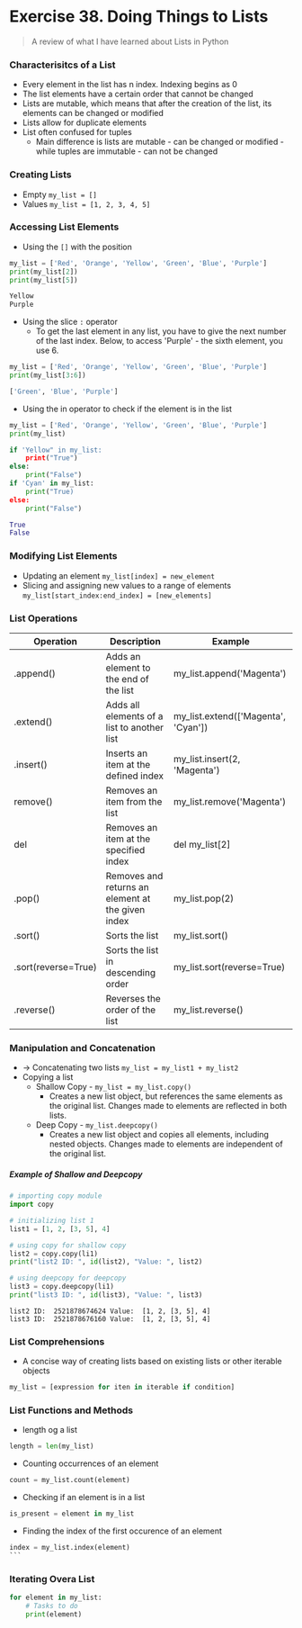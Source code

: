 # Exercise 38. Doing Things to Lists

> A review of what I have learned about Lists in Python

### Characterisitcs of a List

* Every element in the list has n index. Indexing begins as 0
* The list elements have a certain order that cannot be changed
* Lists are mutable, which means that after the creation of the list, its elements can be changed or modified
* Lists allow for duplicate elements
* List often confused for tuples
  * Main difference is lists are mutable - can be changed or modified - while tuples are immutable - can not be changed

### Creating Lists

* Empty `my_list = []`
* Values `my_list = [1, 2, 3, 4, 5]`

### Accessing List Elements

* Using the `[]` with the position

```python
my_list = ['Red', 'Orange', 'Yellow', 'Green', 'Blue', 'Purple']
print(my_list[2])
print(my_list[5])

Yellow
Purple
```

* Using the slice `:` operator
  * To get the last element in any list, you have to give the next number of the last index. Below, to access 'Purple' - the sixth element, you use 6.

```python
my_list = ['Red', 'Orange', 'Yellow', 'Green', 'Blue', 'Purple']
print(my_list[3:6])

['Green', 'Blue', 'Purple']
```

* Using the in operator to check if the element is in the list

```python
my_list = ['Red', 'Orange', 'Yellow', 'Green', 'Blue', 'Purple']
print(my_list)

if 'Yellow" in my_list:
    print("True")
else:
    print("False")
if 'Cyan' in my_list:
    print("True)
else:
    print("False")

True
False
```

### Modifying List Elements

* Updating an element `my_list[index] = new_element`
* Slicing and assigning new values to a range of elements `my_list[start_index:end_index] = [new_elements]`

### List Operations


| Operation           | Description                                       | Example                             |
| ------------------- | ------------------------------------------------- | ----------------------------------- |
| .append()           | Adds an element to the end of the list            | my_list.append('Magenta')           |
| .extend()           | Adds all elements of a list to another list       | my_list.extend(['Magenta', 'Cyan']) |
| .insert()           | Inserts an item at the defined index              | my_list.insert(2, 'Magenta')        |
| remove()            | Removes an item from the list                     | my_list.remove('Magenta')           |
| del                 | Removes an item at the specified index            | del my_list[2]                      |
| .pop()              | Removes and returns an element at the given index | my_list.pop(2)                      |
| .sort()             | Sorts the list                                    | my_list.sort()                      |
| .sort(reverse=True) | Sorts the list in descending order                | my_list.sort(reverse=True)          |
| .reverse()          | Reverses the order of the list                    | my_list.reverse()                   |

### Manipulation and Concatenation

* → Concatenating two lists `my_list = my_list1 + my_list2`
* Copying a list
  * Shallow Copy - `my_list = my_list.copy()`
    * Creates a new list object, but references the same elements as the original list. Changes made to elements are reflected in both lists.
  * Deep Copy - `my_list.deepcopy()`
    * Creates a new list object and copies all elements, including nested objects. Changes made to elements are independent of the original list.

##### Example of Shallow and Deepcopy

```python
# importing copy module
import copy

# initializing list 1
list1 = [1, 2, [3, 5], 4]

# using copy for shallow copy
list2 = copy.copy(li1)
print("list2 ID: ", id(list2), "Value: ", list2)

# using deepcopy for deepcopy
list3 = copy.deepcopy(li1)
print("list3 ID: ", id(list3), "Value: ", list3)
```

```
list2 ID:  2521878674624 Value:  [1, 2, [3, 5], 4]
list3 ID:  2521878676160 Value:  [1, 2, [3, 5], 4]
```

### List Comprehensions

- A concise way of creating lists based on existing lists or other iterable objects

```python
my_list = [expression for iten in iterable if condition]
```

### List Functions and Methods

- length og a list

```python
length = len(my_list)
```

- Counting occurrences of an element

```python
count = my_list.count(element)
```

- Checking if an element is in a list

````python
is_present = element in my_list
````

- Finding the index of the first occurence of an element

````python
index = my_list.index(element)
```
````

### Iterating Overa List

`````python
for element in my_list:
    # Tasks to do
    print(element)
`````
